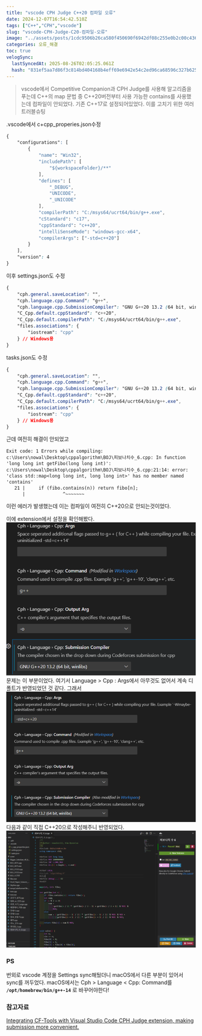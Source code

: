 ```yaml
---
title: "vscode CPH Judge C++20 컴파일 오류"
date: 2024-12-07T16:54:42.510Z
tags: ["C++","CPH","vscode"]
slug: "vscode-CPH-Judge-C20-컴파일-오류"
image: "../assets/posts/1cdc9506b26ca580f450690f6942df08c255e0b2c00c43603cfc61961a7d010a.png"
categories: 오류_해결
toc: true
velogSync:
  lastSyncedAt: 2025-08-26T02:05:25.061Z
  hash: "831ef5aa7d86f3c814bd404168b4eff69e6942e54c2ed96ca68596c327b6250a"
---
```


> vscode에서 Competitive Companion과 CPH Judge를 사용해 알고리즘을 푸는데 C++의 map 문법 중 C++20버전부터 사용 가능한 contains를 사용했는데 컴파일이 안되었다. 기존 C++17로 설정되어있었다. 이를 고치기 위한 여러 트러블슈팅

.vscode에서 c+cpp_properies.json수정
```css
{
    "configurations": [
        {
            "name": "Win32",
            "includePath": [
                "${workspaceFolder}/**"
            ],
            "defines": [
                "_DEBUG",
                "UNICODE",
                "_UNICODE"
            ],
            "compilerPath": "C:/msys64/ucrt64/bin/g++.exe",
            "cStandard": "c17",
            "cppStandard": "c++20",
            "intelliSenseMode": "windows-gcc-x64",
            "compilerArgs": ["-std=c++20"]
        }
    ],
    "version": 4
}
```

이후 settings.json도 수정
```css
{
    "cph.general.saveLocation": "",
    "cph.language.cpp.Command": "g++",
    "cph.language.cpp.SubmissionCompiler": "GNU G++20 13.2 (64 bit, winlibs)",
    "C_Cpp.default.cppStandard": "c++20",
    "C_Cpp.default.compilerPath": "C:/msys64/ucrt64/bin/g++.exe",
    "files.associations": {
        "iostream": "cpp"
    } // Windows용
}
```

tasks.json도 수정
```css
{
    "cph.general.saveLocation": "",
    "cph.language.cpp.Command": "g++",
    "cph.language.cpp.SubmissionCompiler": "GNU G++20 13.2 (64 bit, winlibs)",
    "C_Cpp.default.cppStandard": "c++20",
    "C_Cpp.default.compilerPath": "C:/msys64/ucrt64/bin/g++.exe",
    "files.associations": {
        "iostream": "cpp"
    } // Windows용
}
```

근데 여전히 해결이 안되었고

```
Exit code: 1 Errors while compiling:
c:\Users\nowal\Desktop\cppalgorithm\BOJ\피보나치수_6.cpp: In function 'long long int getFibo(long long int)':
c:\Users\nowal\Desktop\cppalgorithm\BOJ\피보나치수_6.cpp:21:14: error: 'class std::map<long long int, long long int>' has no member named 'contains'
   21 |     if (fibo.contains(n)) return fibo[n];
      |              ^~~~~~~~
```
이런 에러가 발생했는데 이는 컴파일이 여전히 C++20으로 안되는것이었다.

이에 extension에서 설정을 확인해봤다.
![](/assets/posts/1cdc9506b26ca580f450690f6942df08c255e0b2c00c43603cfc61961a7d010a.png)
문제는 이 부분이었다. 여기서 Language > Cpp : Args에서 아무것도 없어서 계속 디폴트가 반영되었던 것 같다. 그래서 
![](/assets/posts/b26092868ca91d7c3f72f69a4b83c57065b887e4c5766e6f9e202c17e1c622a3.png)
다음과 같이 직접 C++20으로 작성해주니 반영되었다.
![](/assets/posts/9ea8b838bd9b9032389bc04e2e202283a64030f0897dc38dd1f001101beeae82.png)

### PS
번외로 vscode 계정을 Settings sync해뒀더니 macOS에서 다른 부분이 있어서 sync를 꺼두었다. 
macOS에서는 Cph > Language < Cpp: Command를 
**`/opt/homebrew/bin/g++-14`**
로 바꾸어야한다!


### 참고자료

[Integrating CF-Tools with Visual Studio Code CPH Judge extension, making submission more convenient.](https://codeforces.com/blog/entry/105252)